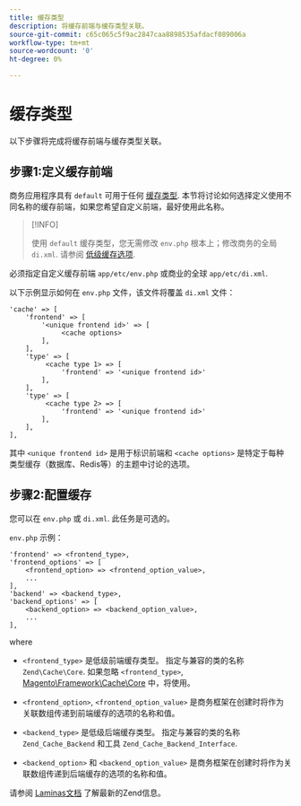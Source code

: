 ```yaml
---
title: 缓存类型
description: 将缓存前端与缓存类型关联。
source-git-commit: c65c065c5f9ac2847caa8898535afdacf089006a
workflow-type: tm+mt
source-wordcount: '0'
ht-degree: 0%

---
```


# 缓存类型

以下步骤将完成将缓存前端与缓存类型关联。

## 步骤1:定义缓存前端

商务应用程序具有 `default` 可用于任何 [缓存类型](../cli/manage-cache.md#clean-and-flush-cache-types). 本节将讨论如何选择定义使用不同名称的缓存前端，如果您希望自定义前端，最好使用此名称。

>[!INFO]
>
>使用 `default` 缓存类型，您无需修改 `env.php` 根本上；修改商务的全局 `di.xml`. 请参阅 [低级缓存选项](cache-options.md).

必须指定自定义缓存前端 `app/etc/env.php` 或商业的全球 `app/etc/di.xml`.

以下示例显示如何在 `env.php` 文件，该文件将覆盖 `di.xml` 文件：

```php?start_inline=1
'cache' => [
    'frontend' => [
        '<unique frontend id>' => [
             <cache options>
        ],
    ],
    'type' => [
         <cache type 1> => [
             'frontend' => '<unique frontend id>'
        ],
    ],
    'type' => [
         <cache type 2> => [
             'frontend' => '<unique frontend id>'
        ],
    ],
],
```

其中 `<unique frontend id>` 是用于标识前端和 `<cache options>` 是特定于每种类型缓存（数据库、Redis等）的主题中讨论的选项。

## 步骤2:配置缓存

您可以在 `env.php` 或 `di.xml`. 此任务是可选的。

`env.php` 示例：

```php?start_inline=1
'frontend' => <frontend_type>,
'frontend_options' => [
    <frontend_option> => <frontend_option_value>,
    ...
],
'backend' => <backend_type>,
'backend_options' => [
    <backend_option> => <backend_option_value>,
    ...
],
```

where

- `<frontend_type>` 是低级前端缓存类型。 指定与兼容的类的名称 `Zend\Cache\Core`.
如果忽略 `<frontend_type>`, [Magento\Framework\Cache\Core](https://github.com/magento/magento2/blob/2.4/lib/internal/Magento/Framework/Cache/Core.php) 中，将使用。

- `<frontend_option>`, `<frontend_option_value>` 是商务框架在创建时将作为关联数组传递到前端缓存的选项的名称和值。
- `<backend_type>` 是低级后端缓存类型。 指定与兼容的类的名称 `Zend_Cache_Backend` 和工具 `Zend_Cache_Backend_Interface`.
- `<backend_option>` 和 `<backend_option_value>` 是商务框架在创建时将作为关联数组传递到后端缓存的选项的名称和值。

请参阅 [Laminas文档](https://docs.laminas.dev/) 了解最新的Zend信息。
